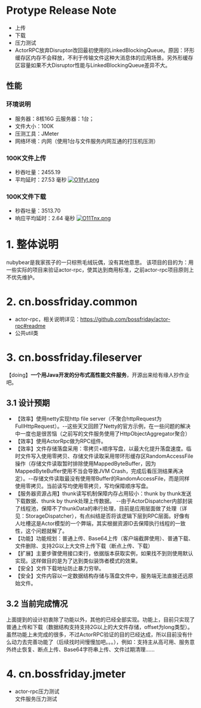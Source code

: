 # Protype Release Note
* 上传
* 下载
* 压力测试
* ActorRPC放弃Disruptor改回最初使用的LinkedBlockingQueue。原因：环形缓存区内存不会释放，不利于传输文件这种大消息体的应用场景。另外形缓存区容量如果不大Disruptor性能与LinkedBlockingQueue差异不大。

## 性能
### 环境说明
* 服务器：8核16G 云服务器：1台；
* 文件大小：100K
* 压测工具：JMeter
* 网络环境：内网（使用1台与文件服务内网互通的打压机压测）

### 100K文件上传
* 秒吞吐量：2455.19
* 平均延时：27.53 毫秒
[![O1lfyt.png](https://s1.ax1x.com/2022/05/08/O1lfyt.png)](https://imgtu.com/i/O1lfyt)

### 100K文件下载
* 秒吞吐量：3513.70
* 响应平均延时：2.64 毫秒
[![O11Tnx.png](https://s1.ax1x.com/2022/05/08/O11Tnx.png)](https://imgtu.com/i/O11Tnx)


# 1. 整体说明
nubybear是我家孩子的一只棕熊毛绒玩偶，没有其他意思。 该项目的目的为：用一些实际的项目来验证actor-rpc，使其达到商用标准，之前actor-rpc项目原则上不优先维护。  

# 2. cn.bossfriday.common
* actor-rpc，相关说明详见：https://github.com/bossfriday/actor-rpc#readme
* 公共util类

# 3. cn.bossfriday.fileserver
【doing】**一个用Java开发的分布式高性能文件服务**，开源出来给有缘人抄作业吧。

## 3.1 设计预期
* 【效率】使用netty实现http file server（不聚合httpRequest为FullHttpRequest）。--这些天又回顾了Netty的官方示例，在一些问题的解决中一度也是很苦恼（之前写的文件服务使用了HttpObjectAggregator聚合）
* 【效率】使用ActorRpc做为RPC组件。
* 【效率】文件存储落盘采用：零拷贝+顺序写盘，以最大化提升落盘速度。临时文件写入使用零拷贝、存储文件读取采用带环形缓存区RandomAccessFile操作（存储文件读取暂时排除使用MappedByteBuffer，因为MappedByteBuffer使用不当会导致JVM Crash，完成后看压测结果再决定）。--存储文件读取最没有使用带Buffer的RandomAccessFile，而是同样使用零拷贝。当前读写均使用零拷贝，写均保障顺序写盘。
* 【服务器资源占用】thunk读写机制保障内存占用较小：thunk by thunk发送下载数据、thunk by thunk处理上传数据。 --由于ActorDispatcher内部封装了线程池，保障不了thunkData的串行处理，目前是应用层面做了处理（详见：StorageDispatcher），有点纠结是否将该逻辑下层到RPC层面。好像有人吐槽这是Actor模型的一个弊端，其实根据资源ID去保障执行线程的一致性，这个问题就解了。
* 【功能】功能规划：普通上传、Base64上传（客户端截屏使用）、普通下载、文件删除、支持2G以上大文件上传下载（断点上传、下载）
* 【扩展】主要步骤使用接口束行，依据版本获取实例，如果找不到则使用默认实现。这样做目的是为了达到类似装饰者模式的效果。
* 【安全】文件下载地址防止暴力穷举。
* 【安全】文件内容以一定数据结构存储与落盘文件中，服务端无法直接还远原始文件。

## 3.2 当前完成情况
上面提到的设计初衷除了功能以外，其他的已经全部实现。功能上，目前只实现了普通上传和下载（数据结构支持支持2G以上的大文件存储，offset为long类型）。虽然功能上未完成的很多，不过ActorRPC验证的目的已经达成，所以目前没有什么动力去完善功能了（后续找时间慢慢加吧。。。），例如：支持主从高可用、服务意外终止恢复、断点上传、Base64字符串上传、文件过期清理……


# 4. cn.bossfriday.jmeter
* actor-rpc压力测试   
文件服务压力测试
